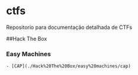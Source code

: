 # ctfs
Repositorio para documentação detalhada de CTFs

##Hack The Box
### Easy Machines
    - [CAP](./Hack%20The%20Box/easy%20machines/cap)
